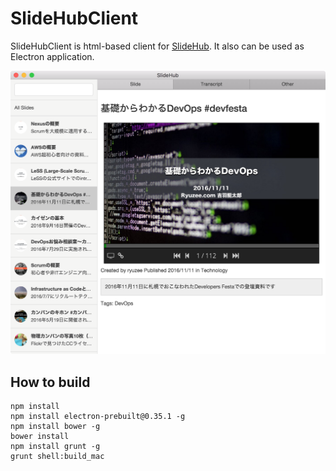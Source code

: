 # SlideHubClient

SlideHubClient is html-based client for [SlideHub](https://github.com/ryuzee/SlideHub). It also can be used as Electron application.

![Screenshot](capture.png)

## How to build

```
npm install
npm install electron-prebuilt@0.35.1 -g
npm install bower -g
bower install
npm install grunt -g
grunt shell:build_mac
```


